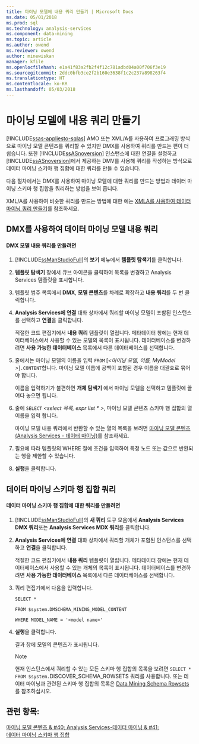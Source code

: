 ```yaml
---
title: 마이닝 모델에 내용 쿼리 만들기 | Microsoft Docs
ms.date: 05/01/2018
ms.prod: sql
ms.technology: analysis-services
ms.component: data-mining
ms.topic: article
ms.author: owend
ms.reviewer: owend
author: minewiskan
manager: kfile
ms.openlocfilehash: e1a41f83a2fb2f4f12c781adbd04a00f706f3e19
ms.sourcegitcommit: 2ddc0bfb3ce2f2b160e3638f1c2c237a898263f4
ms.translationtype: HT
ms.contentlocale: ko-KR
ms.lasthandoff: 05/03/2018
---
```

# <a name="create-a-content-query-on-a-mining-model"></a>마이닝 모델에 내용 쿼리 만들기
[!INCLUDE[ssas-appliesto-sqlas](../../includes/ssas-appliesto-sqlas.md)]
  AMO 또는 XML/A를 사용하여 프로그래밍 방식으로 마이닝 모델 콘텐츠를 쿼리할 수 있지만 DMX를 사용하여 쿼리를 만드는 편이 더 쉽습니다. 또한 [!INCLUDE[ssASnoversion](../../includes/ssasnoversion-md.md)] 인스턴스에 대한 연결을 설정하고 [!INCLUDE[ssASnoversion](../../includes/ssasnoversion-md.md)]에서 제공하는 DMV를 사용해 쿼리를 작성하는 방식으로 데이터 마이닝 스키마 행 집합에 대한 쿼리를 만들 수 있습니다.  
  
 다음 절차에서는 DMX를 사용하여 마이닝 모델에 대한 쿼리를 만드는 방법과 데이터 마이닝 스키마 행 집합을 쿼리하는 방법을 보여 줍니다.  
  
 XML/A를 사용하여 비슷한 쿼리를 만드는 방법에 대한 예는 [XMLA를 사용하여 데이터 마이닝 쿼리 만들기](../../analysis-services/data-mining/create-a-data-mining-query-by-using-xmla.md)를 참조하세요.  
  
## <a name="querying-data-mining-model-content-by-using-dmx"></a>DMX를 사용하여 데이터 마이닝 모델 내용 쿼리  
  
#### <a name="to-create-a-dmx-model-content-query"></a>DMX 모델 내용 쿼리를 만들려면  
  
1.  [!INCLUDE[ssManStudioFull](../../includes/ssmanstudiofull-md.md)]의 **보기** 메뉴에서 **템플릿 탐색기**를 클릭합니다.  
  
2.  **템플릿 탐색기** 창에서 큐브 아이콘을 클릭하여 목록을 변경하고 Analysis Services 템플릿을 표시합니다.  
  
3.  템플릿 범주 목록에서 **DMX**, **모델 콘텐츠**를 차례로 확장하고 **내용 쿼리**를 두 번 클릭합니다.  
  
4.  **Analysis Services에 연결** 대화 상자에서 쿼리할 마이닝 모델이 포함된 인스턴스를 선택하고 **연결**을 클릭합니다.  
  
     적절한 코드 편집기에서 **내용 쿼리** 템플릿이 열립니다. 메타데이터 창에는 현재 데이터베이스에서 사용할 수 있는 모델의 목록이 표시됩니다. 데이터베이스를 변경하려면 **사용 가능한 데이터베이스** 목록에서 다른 데이터베이스를 선택합니다.  
  
5.  줄에서는 마이닝 모델의 이름을 입력 `FROM` [*\<마이닝 모델, 이름, MyModel >*]`.CONTENT`합니다. 마이닝 모델 이름에 공백이 포함된 경우 이름을 대괄호로 묶어야 합니다.  
  
     이름을 입력하기가 불편하면 **개체 탐색기** 에서 마이닝 모델을 선택하고 템플릿에 끌어다 놓으면 됩니다.  
  
6.  줄에 `SELECT` *\<select 목록, expr list \* >*, 마이닝 모델 콘텐츠 스키마 행 집합의 열 이름을 입력 합니다.  
  
     마이닝 모델 내용 쿼리에서 반환할 수 있는 열의 목록을 보려면 [마이닝 모델 콘텐츠&#40;Analysis Services - 데이터 마이닝&#41;](../../analysis-services/data-mining/mining-model-content-analysis-services-data-mining.md)를 참조하세요.  
  
7.  필요에 따라 템플릿의 WHERE 절에 조건을 입력하여 특정 노드 또는 값으로 반환되는 행을 제한할 수 있습니다.  
  
8.  **실행**을 클릭합니다.  
  
## <a name="querying-the-data-mining-schema-rowsets"></a>데이터 마이닝 스키마 행 집합 쿼리  
  
#### <a name="to-create-a-query-against-the-data-mining-schema-rowset"></a>데이터 마이닝 스키마 행 집합에 대한 쿼리를 만들려면  
  
1.  [!INCLUDE[ssManStudioFull](../../includes/ssmanstudiofull-md.md)]의 **새 쿼리** 도구 모음에서 **Analysis Services DMX 쿼리**또는 **Analysis Services MDX 쿼리**를 클릭합니다.  
  
2.  **Analysis Services에 연결** 대화 상자에서 쿼리할 개체가 포함된 인스턴스를 선택하고 **연결**을 클릭합니다.  
  
     적절한 코드 편집기에서 **내용 쿼리** 템플릿이 열립니다. 메타데이터 창에는 현재 데이터베이스에서 사용할 수 있는 개체의 목록이 표시됩니다. 데이터베이스를 변경하려면 **사용 가능한 데이터베이스** 목록에서 다른 데이터베이스를 선택합니다.  
  
3.  쿼리 편집기에서 다음을 입력합니다.  
  
     `SELECT *`  
  
     `FROM $system.DMSCHEMA_MINING_MODEL_CONTENT`  
  
     `WHERE MODEL_NAME = '<model name>'`  
  
4.  **실행**을 클릭합니다.  
  
     결과 창에 모델의 콘텐츠가 표시됩니다.  
  
    > [!NOTE]  
    >  현재 인스턴스에서 쿼리할 수 있는 모든 스키마 행 집합의 목록을 보려면 `SELECT * FROM $system.`DISCOVER_SCHEMA_ROWSETS 쿼리를 사용합니다. 또는 데이터 마이닝과 관련된 스키마 행 집합의 목록은 [Data Mining Schema Rowsets](../../analysis-services/schema-rowsets/data-mining/data-mining-schema-rowsets.md)를 참조하십시오.  
  
## <a name="see-also"></a>관련 항목:  
 [마이닝 모델 콘텐츠 & #40; Analysis Services-데이터 마이닝 & #41;](../../analysis-services/data-mining/mining-model-content-analysis-services-data-mining.md)   
 [데이터 마이닝 스키마 행 집합](../../analysis-services/schema-rowsets/data-mining/data-mining-schema-rowsets.md)  
  
  
